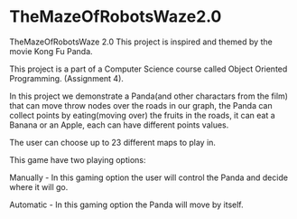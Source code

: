 # TheMazeOfRobotsWaze2.0
TheMazeOfRobotsWaze 2.0
This project is inspired and themed by the movie Kong Fu Panda.

This project is a part of a Computer Science course called Object Oriented Programming. (Assignment 4).

In this project we demonstrate a Panda(and other charactars from the film) that can move throw nodes over the roads in our graph, the Panda can collect points by eating(moving over) the fruits in the roads, it can eat a Banana or an Apple, each can have different points values.

The user can choose up to 23 different maps to play in.

This game have two playing options:

Manually - In this gaming option the user will control the Panda and decide where it will go.

Automatic - In this gaming option the Panda will move by itself.
